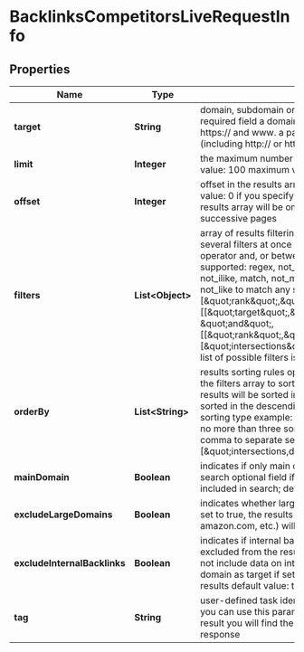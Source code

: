 

# BacklinksCompetitorsLiveRequestInfo


## Properties

| Name | Type | Description | Notes |
|------------ | ------------- | ------------- | -------------|
|**target** | **String** | domain, subdomain or webpage to get competitor domains for required field a domain or a subdomain should be specified without https:// and www. a page should be specified with absolute URL (including http:// or https://) |  [optional] |
|**limit** | **Integer** | the maximum number of returned domains optional field default value: 100 maximum value: 1000 |  [optional] |
|**offset** | **Integer** | offset in the results array of returned domains optional field default value: 0 if you specify the 10 value, the first ten domains in the results array will be omitted and the data will be provided for the successive pages |  [optional] |
|**filters** | **List&lt;Object&gt;** | array of results filtering parameters optional field you can add several filters at once (8 filters maximum) you should set a logical operator and, or between the conditions the following operators are supported: regex, not_regex, &#x3D;, &lt;&gt;, in, not_in, like, not_like, ilike, not_ilike, match, not_match you can use the % operator with like and not_like to match any string of zero or more characters example: [\&quot;rank\&quot;,\&quot;&gt;\&quot;,\&quot;100\&quot;] [[\&quot;target\&quot;,\&quot;like\&quot;,\&quot;%forbes%\&quot;], \&quot;and\&quot;, [[\&quot;rank\&quot;,\&quot;&gt;\&quot;,\&quot;100\&quot;],\&quot;or\&quot;,[\&quot;intersections\&quot;,\&quot;&gt;\&quot;,\&quot;5\&quot;]]] The full list of possible filters is available here. |  [optional] |
|**orderBy** | **List&lt;String&gt;** | results sorting rules optional field you can use the same values as in the filters array to sort the results possible sorting types: asc – results will be sorted in the ascending order desc – results will be sorted in the descending order you should use a comma to set up a sorting type example: [\&quot;rank,desc\&quot;] note that you can set no more than three sorting rules in a single request you should use a comma to separate several sorting rules example: [\&quot;intersections,desc\&quot;,\&quot;rank,asc\&quot;] |  [optional] |
|**mainDomain** | **Boolean** | indicates if only main domain of the target will be included in the search optional field if set to true, only the main domain will be included in search; default value: true |  [optional] |
|**excludeLargeDomains** | **Boolean** | indicates whether large domain will appear in results optional field if set to true, the results from the large domain (google.com, amazon.com, etc.) will be omitted; default value: true |  [optional] |
|**excludeInternalBacklinks** | **Boolean** | indicates if internal backlinks from subdomains to the target will be excluded from the results optional field if set to true, the results will not include data on internal backlinks from subdomains of the same domain as target if set to false, internal links will be included in the results default value: true |  [optional] |
|**tag** | **String** | user-defined task identifier optional field the character limit is 255 you can use this parameter to identify the task and match it with the result you will find the specified tag value in the data object of the response |  [optional] |



